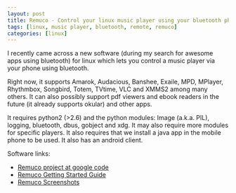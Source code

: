 ```yaml
---
layout: post
title: Remuco - Control your linux music player using your bluetooth phone
tags: [linux, music player, bluetooth, remote, remuco]
categories: [linux]
---
```


I recently came across a new software (during my search for awesome apps using bluetooth) for linux which lets you control a music player via your phone using bluetooth.

Right now, it supports Amarok, Audacious, Banshee, Exaile, MPD, MPlayer, Rhythmbox, Songbird, Totem, TVtime, VLC and XMMS2 among many others. It can also possibly support pdf viewers and ebook readers in the future (it already supports okular) and other apps.

It requires python2 (&gt;2.6) and the python modules: Image (a.k.a. PIL), logging, bluetooth, dbus, gobject and xdg. It may also require more modules for specific players. It also requires that we install a java app in the mobile phone to be used. It also has an android client.

Software links:

* [Remuco project at google code](https://code.google.com/p/remuco/ "Remuco - wireless remote control for linux media players")
* [Remuco Getting Started Guide](https://code.google.com/p/remuco/wiki/GettingStarted "Getting Started - remuco")
* [Remuco Screenshots](http://code.google.com/p/remuco/wiki/Screenshots "Screenshots - remuco")

